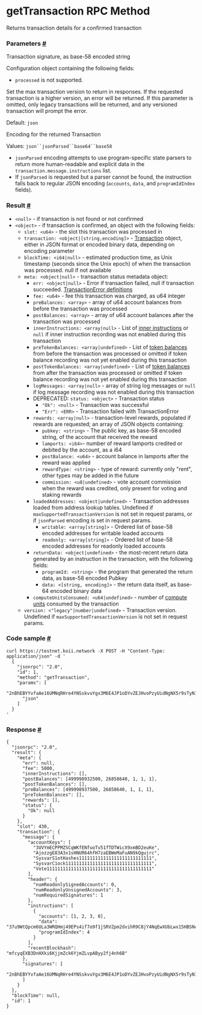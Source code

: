 # getTransaction RPC Method 
Returns transaction details for a confirmed transaction

### Parameters [#](#parameters)

Transaction signature, as base-58 encoded string

Configuration object containing the following fields:

*   `processed` is not supported.

Set the max transaction version to return in responses. If the requested transaction is a higher version, an error will be returned. If this parameter is omitted, only legacy transactions will be returned, and any versioned transaction will prompt the error.

Default: `json`

Encoding for the returned Transaction

Values: `json``jsonParsed``base64``base58`

*   `jsonParsed` encoding attempts to use program-specific state parsers to return more human-readable and explicit data in the `transaction.message.instructions` list.
*   If `jsonParsed` is requested but a parser cannot be found, the instruction falls back to regular JSON encoding (`accounts`, `data`, and `programIdIndex` fields).

### Result [#](#result)

*   `<null>` - if transaction is not found or not confirmed
*   `<object>` - if transaction is confirmed, an object with the following fields:
    *   `slot: <u64>` - the slot this transaction was processed in
    *   `transaction: <object|[string,encoding]>` - [Transaction](/develop/rpcapi/json-structures#transactions) object, either in JSON format or encoded binary data, depending on encoding parameter
    *   `blockTime: <i64|null>` - estimated production time, as Unix timestamp (seconds since the Unix epoch) of when the transaction was processed. null if not available
    *   `meta: <object|null>` - transaction status metadata object:
        *   `err: <object|null>` - Error if transaction failed, null if transaction succeeded. [TransactionError definitions](https://docs.rs/solana-sdk/latest/solana_sdk/transaction/enum.TransactionError.html)
        *   `fee: <u64>` - fee this transaction was charged, as u64 integer
        *   `preBalances: <array>` - array of u64 account balances from before the transaction was processed
        *   `postBalances: <array>` - array of u64 account balances after the transaction was processed
        *   `innerInstructions: <array|null>` - List of [inner instructions](/develop/rpcapi/json-structures#inner-instructions) or `null` if inner instruction recording was not enabled during this transaction
        *   `preTokenBalances: <array|undefined>` - List of [token balances](/develop/rpcapi/json-structures#token-balances) from before the transaction was processed or omitted if token balance recording was not yet enabled during this transaction
        *   `postTokenBalances: <array|undefined>` - List of [token balances](/develop/rpcapi/json-structures#token-balances) from after the transaction was processed or omitted if token balance recording was not yet enabled during this transaction
        *   `logMessages: <array|null>` - array of string log messages or `null` if log message recording was not enabled during this transaction
        *   DEPRECATED: `status: <object>` - Transaction status
            *   `"Ok": <null>` - Transaction was successful
            *   `"Err": <ERR>` - Transaction failed with TransactionError
        *   `rewards: <array|null>` - transaction-level rewards, populated if rewards are requested; an array of JSON objects containing:
            *   `pubkey: <string>` - The public key, as base-58 encoded string, of the account that received the reward
            *   `lamports: <i64>`\- number of reward lamports credited or debited by the account, as a i64
            *   `postBalance: <u64>` - account balance in lamports after the reward was applied
            *   `rewardType: <string>` - type of reward: currently only "rent", other types may be added in the future
            *   `commission: <u8|undefined>` - vote account commission when the reward was credited, only present for voting and staking rewards
        *   `loadedAddresses: <object|undefined>` - Transaction addresses loaded from address lookup tables. Undefined if `maxSupportedTransactionVersion` is not set in request params, or if `jsonParsed` encoding is set in request params.
            *   `writable: <array[string]>` - Ordered list of base-58 encoded addresses for writable loaded accounts
            *   `readonly: <array[string]>` - Ordered list of base-58 encoded addresses for readonly loaded accounts
        *   `returnData: <object|undefined>` - the most-recent return data generated by an instruction in the transaction, with the following fields:
            *   `programId: <string>` - the program that generated the return data, as base-58 encoded Pubkey
            *   `data: <[string, encoding]>` - the return data itself, as base-64 encoded binary data
        *   `computeUnitsConsumed: <u64|undefined>` - number of [compute units](https://solana.com/docs/core/fees#compute-budget) consumed by the transaction
    *   `version: <"legacy"|number|undefined>` - Transaction version. Undefined if `maxSupportedTransactionVersion` is not set in request params.

### Code sample [#](#code-sample)

```
curl https://testnet.koii.network -X POST -H "Content-Type: application/json" -d '
  {
    "jsonrpc": "2.0",
    "id": 1,
    "method": "getTransaction",
    "params": [
      "2nBhEBYYvfaAe16UMNqRHre4YNSskvuYgx3M6E4JP1oDYvZEJHvoPzyUidNgNX5r9sTyN1J9UxtbCXy2rqYcuyuv",
      "json"
    ]
  }
'
```


### Response [#](#response)

```
{
  "jsonrpc": "2.0",
  "result": {
    "meta": {
      "err": null,
      "fee": 5000,
      "innerInstructions": [],
      "postBalances": [499998932500, 26858640, 1, 1, 1],
      "postTokenBalances": [],
      "preBalances": [499998937500, 26858640, 1, 1, 1],
      "preTokenBalances": [],
      "rewards": [],
      "status": {
        "Ok": null
      }
    },
    "slot": 430,
    "transaction": {
      "message": {
        "accountKeys": [
          "3UVYmECPPMZSCqWKfENfuoTv51fTDTWicX9xmBD2euKe",
          "AjozzgE83A3x1sHNUR64hfH7zaEBWeMaFuAN9kQgujrc",
          "SysvarS1otHashes111111111111111111111111111",
          "SysvarC1ock11111111111111111111111111111111",
          "Vote111111111111111111111111111111111111111"
        ],
        "header": {
          "numReadonlySignedAccounts": 0,
          "numReadonlyUnsignedAccounts": 3,
          "numRequiredSignatures": 1
        },
        "instructions": [
          {
            "accounts": [1, 2, 3, 0],
            "data": "37u9WtQpcm6ULa3WRQHmj49EPs4if7o9f1jSRVZpm2dvihR9C8jY4NqEwXUbLwx15HBSNcP1",
            "programIdIndex": 4
          }
        ],
        "recentBlockhash": "mfcyqEXB3DnHXki6KjjmZck6YjmZLvpAByy2fj4nh6B"
      },
      "signatures": [
        "2nBhEBYYvfaAe16UMNqRHre4YNSskvuYgx3M6E4JP1oDYvZEJHvoPzyUidNgNX5r9sTyN1J9UxtbCXy2rqYcuyuv"
      ]
    }
  },
  "blockTime": null,
  "id": 1
}
```
